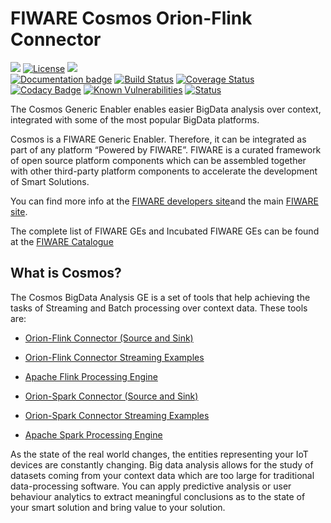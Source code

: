 # FIWARE Cosmos Orion-Flink Connector

[![](https://nexus.lab.fiware.org/static/badges/chapters/core.svg)](https://www.fiware.org/developers/catalogue/)
[![License](https://img.shields.io/github/license/ging/fiware-cosmos-orion-flink-connector.svg)](#)
[![](https://img.shields.io/badge/tag-fiware--cosmos-orange.svg?logo=stackoverflow)](http://stackoverflow.com/questions/tagged/fiware-cosmos)
<br/>
[![Documentation badge](https://readthedocs.org/projects/fiware-cosmos-flink/badge/?version=latest)](https://fiware-cosmos-flink.readthedocs.io/en/latest/)
[![Build Status](https://travis-ci.com/ging/fiware-cosmos-orion-flink-connector.svg?branch=master)](https://travis-ci.com/ging/fiware-cosmos-orion-flink-connector)
[![Coverage Status](https://coveralls.io/repos/github/ging/fiware-cosmos-orion-flink-connector/badge.svg?branch=master)](https://coveralls.io/github/ging/fiware-cosmos-orion-flink-connector?branch=master)
[![Codacy Badge](https://api.codacy.com/project/badge/Grade/ff824123db8542a3ad34ee3e1be58bd4)](https://www.codacy.com/manual/sonsoleslp/fiware-cosmos-orion-flink-connector?utm_source=github.com&utm_medium=referral&utm_content=ging/fiware-cosmos-orion-flink-connector&utm_campaign=Badge_Grade)
[![Known Vulnerabilities](https://snyk.io/test/github/ging/fiware-cosmos-orion-flink-connector-examples/badge.svg?targetFile=pom.xml)](https://snyk.io/test/github/ging/fiware-cosmos-orion-flink-connector-examples?targetFile=pom.xml)
[![Status](https://nexus.lab.fiware.org/static/badges/statuses/cosmos.svg)](#)

The Cosmos Generic Enabler enables easier BigData analysis over context, integrated with some of the most popular
BigData platforms.

Cosmos is a FIWARE Generic Enabler. Therefore, it can be integrated as part of any platform “Powered by FIWARE”. FIWARE
is a curated framework of open source platform components which can be assembled together with other third-party
platform components to accelerate the development of Smart Solutions.

You can find more info at the [FIWARE developers site](https://developers.fiware.org/)and the main
[FIWARE site](https://www.fiware.org/).

The complete list of FIWARE GEs and Incubated FIWARE GEs can be found at the
[FIWARE Catalogue](https://github.com/fiware/catalogue)

## What is Cosmos?

The Cosmos BigData Analysis GE is a set of tools that help achieving the tasks of Streaming and Batch processing over
context data. These tools are:

-   [Orion-Flink Connector (Source and Sink)](https://github.com/ging/fiware-cosmos-orion-flink-connector)

-   [Orion-Flink Connector Streaming Examples](https://github.com/ging/fiware-cosmos-orion-flink-connector-examples)

-   [Apache Flink Processing Engine](https://flink.apache.org/)

-   [Orion-Spark Connector (Source and Sink)](https://github.com/ging/fiware-cosmos-orion-spark-connector)

-   [Orion-Spark Connector Streaming Examples](https://github.com/ging/fiware-cosmos-orion-spark-connector)

-   [Apache Spark Processing Engine](https://spark.apache.org/)

As the state of the real world changes, the entities representing your IoT devices are constantly changing. Big data
analysis allows for the study of datasets coming from your context data which are too large for traditional
data-processing software. You can apply predictive analysis or user behaviour analytics to extract meaningful
conclusions as to the state of your smart solution and bring value to your solution.

